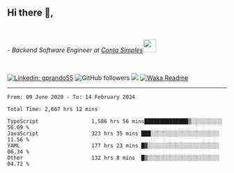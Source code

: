 <h2>Hi there  👋,</h2> </br>

<p><em>- Backend Software Engineer at <a href="https://contasimples.com">Conta Simples</a><img src="https://media.giphy.com/media/WUlplcMpOCEmTGBtBW/giphy.gif" width="30"> 
</em></p></br>


[![Linkedin: gprando55](https://img.shields.io/badge/-gprando55-blue?style=flat-square&logo=Linkedin&logoColor=white&link=https://www.linkedin.com/in/prandogabriel/)](https://www.linkedin.com/in/prandogabriel)
![GitHub followers](https://img.shields.io/github/followers/prandogabriel?label=Follow&style=social)
![](https://visitor-badge.glitch.me/badge?page_id=prandogabriel.prandogabriel)
[![Waka Readme](https://github.com/prandogabriel/prandogabriel/actions/workflows/update-stats.yml.yml/badge.svg)](https://github.com/prandogabriel/prandogabriel/actions/workflows/update-stats.yml.yml)

---

<!--START_SECTION:waka-->

```golang
From: 09 June 2020 - To: 14 February 2024

Total Time: 2,667 hrs 12 mins

TypeScript                 1,586 hrs 56 mins██████████████▒░░░░░░░░░░   56.69 %
JavaScript                 323 hrs 35 mins ███░░░░░░░░░░░░░░░░░░░░░░   11.56 %
YAML                       177 hrs 23 mins █▓░░░░░░░░░░░░░░░░░░░░░░░   06.34 %
Other                      132 hrs 8 mins  █▒░░░░░░░░░░░░░░░░░░░░░░░   04.72 %
```

<!--END_SECTION:waka-->
